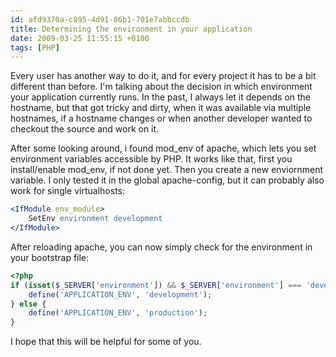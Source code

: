 ```yaml
---
id: afd9370a-c895-4d91-86b1-701e7abbccdb
title: Determining the environment in your application
date: 2009-03-25 11:55:15 +0100
tags: [PHP]
---
```


Every user has another way to do it, and for every project it has to be a bit different than before. I'm talking about the decision in which environment your application currently runs. In the past, I always let it depends on the hostname, but that got tricky and dirty, when it was available via multiple hostnames, if a hostname changes or when another developer wanted to checkout the source and work on it.

After some looking around, i found mod_env of apache, which lets you set environment variables accessible by PHP. It works like that, first you install/enable mod_env, if not done yet. Then you create a new enviornment variable. I only tested it in the global apache-config, but it can probably also work for single virtualhosts:

```apache
<IfModule env_module>
    SetEnv environment development
</IfModule>
```

After reloading apache, you can now simply check for the environment in your bootstrap file:

```php
<?php
if (isset($_SERVER['environment']) && $_SERVER['environment'] === 'development') {
    define('APPLICATION_ENV', 'development');
} else {
    define('APPLICATION_ENV', 'production');
}
```

I hope that this will be helpful for some of you.